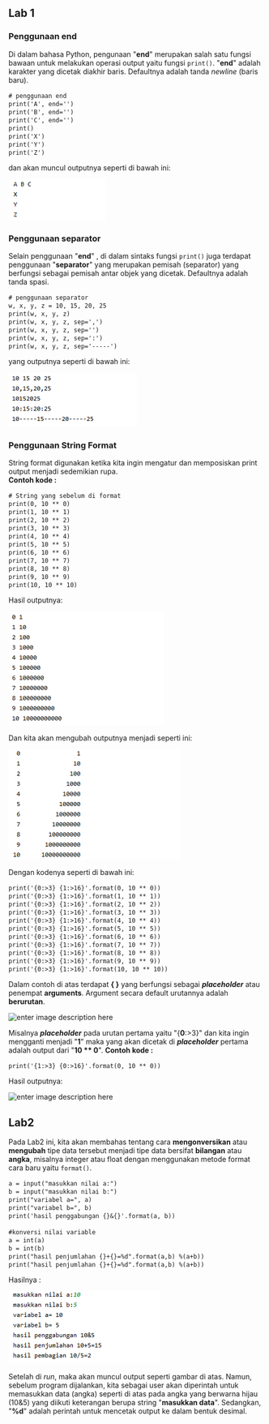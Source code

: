 ## Lab 1

### Penggunaan end
Di dalam bahasa Python, pengunaan "**end**" merupakan salah satu fungsi bawaan untuk melakukan operasi output yaitu fungsi `print()`.  "**end**" adalah karakter yang dicetak diakhir baris. Defaultnya adalah tanda _newline_ (baris baru).

    # penggunaan end  
    print('A', end='')  
    print('B', end='')  
    print('C', end='')  
    print()  
    print('X')  
    print('Y')  
    print('Z')
   
   dan akan muncul outputnya seperti di bawah ini:
   
   ![enter image description here](https://github.com/kameliacindy/Tugas_2/blob/master/img/end.PNG)
   
   ### Penggunaan separator
   Selain penggunaan "**end**" , di dalam sintaks fungsi `print()` juga terdapat penggunaan "**separator**" yang merupakan pemisah (separator) yang berfungsi sebagai pemisah antar objek yang dicetak. Defaultnya adalah tanda spasi.

    # penggunaan separator  
    w, x, y, z = 10, 15, 20, 25  
    print(w, x, y, z)  
    print(w, x, y, z, sep=',')  
    print(w, x, y, z, sep='')  
    print(w, x, y, z, sep=':')  
    print(w, x, y, z, sep='-----')
   yang outputnya seperti di bawah ini:
   
   ![enter image description here](https://github.com/kameliacindy/Tugas_2/blob/master/img/sep.PNG)

### Penggunaan String Format
String format digunakan ketika kita ingin mengatur dan memposiskan print output menjadi sedemikian rupa.  
**Contoh kode :**

    # String yang sebelum di format
    print(0, 10 ** 0)  
    print(1, 10 ** 1)  
    print(2, 10 ** 2)  
    print(3, 10 ** 3)  
    print(4, 10 ** 4)  
    print(5, 10 ** 5)  
    print(6, 10 ** 6)  
    print(7, 10 ** 7)  
    print(8, 10 ** 8)  
    print(9, 10 ** 9)  
    print(10, 10 ** 10)
    
Hasil outputnya:

![enter image description here](https://github.com/kameliacindy/Tugas_2/blob/master/img/string%20format%201.PNG)

Dan kita akan mengubah outputnya menjadi seperti ini:

![enter image description here](https://github.com/kameliacindy/Tugas_2/blob/master/img/string%20format%202.PNG)

Dengan kodenya seperti di bawah ini:

    print('{0:>3} {1:>16}'.format(0, 10 ** 0))  
    print('{0:>3} {1:>16}'.format(1, 10 ** 1))  
    print('{0:>3} {1:>16}'.format(2, 10 ** 2))  
    print('{0:>3} {1:>16}'.format(3, 10 ** 3))  
    print('{0:>3} {1:>16}'.format(4, 10 ** 4))  
    print('{0:>3} {1:>16}'.format(5, 10 ** 5))  
    print('{0:>3} {1:>16}'.format(6, 10 ** 6))  
    print('{0:>3} {1:>16}'.format(7, 10 ** 7))  
    print('{0:>3} {1:>16}'.format(8, 10 ** 8))  
    print('{0:>3} {1:>16}'.format(9, 10 ** 9))  
    print('{0:>3} {1:>16}'.format(10, 10 ** 10))
    
Dalam contoh di atas terdapat **{ }** yang berfungsi sebagai _**placeholder**_ atau penempat **arguments**. Argument secara default urutannya adalah **berurutan**.

![enter image description here](https://github.com/antonmartinus72/Labo_1-2/blob/master/img/6_Output_String-f.png)

Misalnya _**placeholder**_ pada urutan pertama yaitu "{**0**:>3}" dan kita ingin mengganti menjadi "**1**" maka yang akan dicetak di _**placeholder**_ pertama adalah output dari "**10 ** 0**".
 **Contoh kode :**
 
    print('{1:>3} {0:>16}'.format(0, 10 ** 0))

Hasil outputnya:

![enter image description here](https://github.com/antonmartinus72/Labo_1-2/blob/master/img/5_Output_String-f.PNG)

## Lab2 
   Pada Lab2 ini, kita akan membahas tentang cara **mengonversikan** atau **mengubah** tipe data tersebut menjadi tipe data bersifat **bilangan** atau **angka**, misalnya integer atau float dengan menggunakan metode format cara baru yaitu `format()`.
   
    a = input("masukkan nilai a:")  
    b = input("masukkan nilai b:")  
    print("variabel a=", a)  
    print("variabel b=", b)  
    print('hasil penggabungan {}&{}'.format(a, b))  
      
    #konversi nilai variable  
    a = int(a)  
    b = int(b)  
    print("hasil penjumlahan {}+{}=%d".format(a,b) %(a+b))
    print("hasil penjumlahan {}+{}=%d".format(a,b) %(a+b))
    
Hasilnya :

![enter image description here](https://github.com/kameliacindy/Tugas_2/blob/master/img/Lab2.PNG)

Setelah di _run_, maka akan muncul output seperti gambar di atas. Namun, sebelum program dijalankan, kita sebagai user akan diperintah untuk memasukkan data (angka) seperti di atas pada angka yang berwarna hijau (10&5) yang diikuti keterangan berupa string "**masukkan data**". Sedangkan, "**%d**" adalah perintah untuk mencetak output ke dalam bentuk desimal. 



